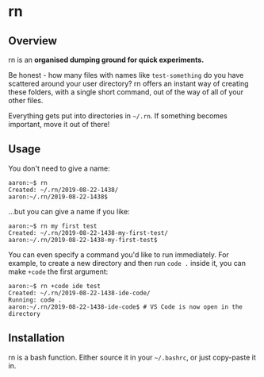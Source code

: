 # rn
## Overview
rn is an **organised dumping ground for quick experiments.**

Be honest - how many files with names like `test-something` do you have 
scattered around your user directory? rn offers an instant way of creating
these folders, with a single short command, out of the way of all of your
other files.

Everything gets put into directories in `~/.rn`. If something becomes important,
move it out of there!

## Usage
You don't need to give a name:
```
aaron:~$ rn
Created: ~/.rn/2019-08-22-1438/
aaron:~/.rn/2019-08-22-1438$
```

...but you can give a name if you like:
```
aaron:~$ rn my first test
Created: ~/.rn/2019-08-22-1438-my-first-test/
aaron:~/.rn/2019-08-22-1438-my-first-test$
```

You can even specify a command you'd like to run immediately. For example, to
create a new directory and then run `code .` inside it, you can make `+code` the
first argument:
```
aaron:~$ rn +code ide test 
Created: ~/.rn/2019-08-22-1438-ide-code/
Running: code .
aaron:~/.rn/2019-08-22-1438-ide-code$ # VS Code is now open in the directory
```

## Installation
rn is a bash function. Either source it in your `~/.bashrc`, or just copy-paste
it in.